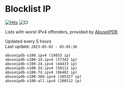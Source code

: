 # Blocklist IP

[![Hits](https://hits.seeyoufarm.com/api/count/incr/badge.svg?url=https%3A%2F%2Fgithub.com%2Fborestad%2Fblocklist-ip%2F&count_bg=%2379C83D&title_bg=%23555555&icon=&icon_color=%23E7E7E7&title=hits&edge_flat=false)](https://hits.seeyoufarm.com)  ![CI](https://img.shields.io/github/workflow/status/borestad/blocklist-ip/CI?style=flat-square)

Lists with worst IPv4 offenders, provided by [AbuseIPDB](https://www.abuseipdb.com/)

<!-- FOOTER-PLACEHOLDER -->
Updated every 5 hours<br>
Last update: `2023-05-02 - 05:05:36`
```
abuseipdb-s100.ipv4 (19833 ip)
abuseipdb-s100-1d.ipv4 (37342 ip)
abuseipdb-s100-2d.ipv4 (44433 ip)
abuseipdb-s100-3d.ipv4 (50112 ip)
abuseipdb-s100-7d.ipv4 (66482 ip)
abuseipdb-s100-30d.ipv4 (105327 ip)
abuseipdb-s100-all.ipv4 (286512 ip)
```
